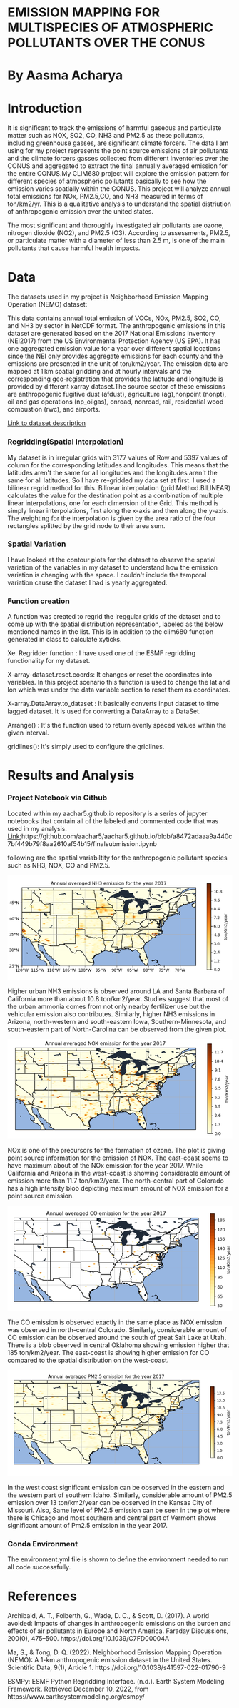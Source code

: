 <h1 id="EMISSION MAPPING FOR MULTISPECIES OF ATMOSPHERIC POLLUTANTS OVER THE CONUS">EMISSION MAPPING FOR MULTISPECIES OF ATMOSPHERIC POLLUTANTS OVER THE CONUS</h1>
<h1 id="by-aashma-acharya">By Aasma Acharya</h1>

<h1 id="introduction">Introduction</h1>

<p>It is significant to track the emissions of harmful gaseous and particulate matter such as NOX, SO2, CO, NH3 and PM2.5 as these pollutants, including greenhouse gasses, are significant climate forcers. The data I am using for my project represents the point source emissions of air pollutants and the climate forcers gasses collected from different inventories over the CONUS and aggregated to extract the final annually averaged emission for the entire CONUS.My CLIM680 project will explore the emission pattern for different species of atmospheric pollutants basically to see how the emission varies spatially within the CONUS. This project will analyze annual total emissions for  NOx, PM2.5,CO, and NH3 measured in terms of ton/km2/yr. This is a qualitative analysis to understand the spatial distriution of anthropogenic emission over the united states.</p>

<p>The most significant and thoroughly investigated air pollutants are ozone, nitrogen dioxide (NO2), and PM2.5 (O3). According to assessments, PM2.5, or particulate matter with a diameter of less than 2.5 m, is one of the main pollutants that cause harmful health impacts.</p>

<h1 id="data">Data</h1>
<p>The datasets used in my project is Neighborhood Emission Mapping Operation (NEMO) dataset:</p>

<p>This data contains annual total emission of VOCs, NOx, PM2.5, SO2, CO, and NH3 by sector in NetCDF format. The anthropogenic emissions in this dataset are generated based on the 2017 National Emissions Inventory (NEI2017) from the US Environmental Protection Agency (US EPA). It has one aggregated emission value for a year over different spatial locations since the NEI only provides aggregate emissions for each county  and the emissions are presented in the unit of ton/km2/year. The emission data are mapped at 1 km spatial gridding and at hourly intervals and the corresponding geo-registration that provides the latitude and longitude is provided by different xarray dataset.The source sector of these emissions are anthropogenic fugitive dust (afdust), agriculture (ag),nonpoint (nonpt), oil and gas operations (np_oilgas), onroad, nonroad, rail, residential wood combustion (rwc), and airports. 
</p>

<p><a href="http://air.csiss.gmu.edu/aq/US01emis/">Link to dataset description</a></p>
<h3 id="regriding(spatial interpolation)"> Regridding(Spatial Interpolation)</h1>
<p>My dataset is in irregular grids with 3177 values of Row and 5397 values of column for the corresponding latitudes and longitudes. This means that the latitudes aren't the same for all longitudes and the longitudes aren't the same for all latitudes. So I have re-gridded my data set at first. I used a bilinear regrid method for this. Bilinear interpolation (grid Method.BILINEAR) calculates the value for the destination point as a combination of multiple linear interpolations, one for each dimension of the Grid. This method is simply linear interpolations, first along the x-axis and then along the y-axis. The weighting for the interpolation is given by the area ratio of the four rectangles splitted by the grid node to their area sum.</p>

<h3 id="spatial variation">Spatial Variation</h3>

<p>I have looked at the contour plots for the dataset to observe the spatial variation of the variables in my dataset to understand how the emission variation is changing with the space. I couldn't include the temporal variation cause the dataset I had is yearly aggregated.</p>

<h3 id="function-creation">Function creation</h3>
 <p>A function was created to regrid the ireggular grids of the dataset and to come up with the spatial distribution representation, labeled as the below mentioned names in the list. This is in addition to the clim680 function generated in class to calculate xyticks.</p>
                         
<p>Xe. Regridder function : I have used one of the ESMF regridding functionality for my dataset.</p>
<p> X-array-dataset.reset.coords: It changes or reset the coordinates into variables. In this project scenario this function is used to change the lat and lon which was under the data variable section to reset them as coordinates.</p>
<p> X-array.DataArray.to_dataset : It basically converts input dataset to time lagged dataset. It is used for converting a DataArray to a DataSet.</p>
<p>Arrange() :  It's the function used to return evenly spaced values within the given interval.</p>
<p>gridlines(): It's simply  used to configure the gridlines.</p>

<h1 id="results and analysis">Results and Analysis </h1>
<h3 id="project-notebook-via-github">Project Notebook via Github</h3>
<p>Located within my aachar5.github.io repository is a series of jupyter notebooks that contain all of the labeled and commented code that was used in my analysis. 
<a href="[finalsubmission.ipynb](https://github.com/aachar5/aachar5.github.io/blob/a8472adaaa9a440c7bf449b79f8aa2610af54b15/finalsubmission.ipynb)">Link:</a>https://github.com/aachar5/aachar5.github.io/blob/a8472adaaa9a440c7bf449b79f8aa2610af54b15/finalsubmission.ipynb</p>

<p> following are the spatial variabiltity for the anthropogenic pollutant species such as NH3, NOX, CO and PM2.5.<p>
 <p><img src="NH3.png" alt="Annual averaged emission of NH3 for the year 2017" /></p>
 <p>Higher urban NH3 emissions is observed around LA and Santa Barbara of California more than about 10.8 ton/km2/year. Studies suggest that most of the urban ammonia comes from not only nearby fertilizer use but the vehicular emission also contributes.  Similarly, higher NH3 emissions in Arizona, north-western and south-eastern Iowa, Southern-Minnesota, and south-eastern part of North-Carolina can be observed from the given plot.<P>
<p><img src="NOX.png" alt="Annual averaged emission of NOX for the year 2017" /></p>
 <p>NOx is one of the precursors for the formation of ozone. The plot is giving point source information for the emission of NOX.  The east-coast seems to have maximum about of the NOx emission for the year 2017. While California and Arizona in the west-coast is showing considerable amount of emission more than 11.7 ton/km2/year. The north-central part of Colorado has a high intensity blob depicting maximum amount of NOX emission for a point source emission.<p>
<p><img src="CO.png" alt="Annual averaged emission of CO for the year 2017" /></p>
 <p>The CO emission is observed exactly in the same place as NOX emission was observed in north-central Colorado. Similarly, considerable amount of CO emission can be observed around the south of great Salt Lake at Utah. There is a blob observed in central Oklahoma showing emission higher that 185 ton/km2/year. The east-coast is showing higher emission for CO compared to the spatial distribution on the west-coast.<p>
 <p><img src="PM25.png" alt="Annual averaged emission of PM2.5 for the year 2017" /></p>
 <p>In the west coast significant emission can be observed in the eastern and the western part of southern Idaho.  Similarly, considerable amount of PM2.5 emission over 13 ton/km2/year can be observed in the Kansas City of Missouri. Also, Same level of PM2.5 emission can be seen in the plot where there is Chicago and most southern and central part of Vermont shows significant amount of Pm2.5 emission in the year 2017.<P>

<h3 id="conda-environment">Conda Environment</h3>
<p>The environment.yml file is shown to define the environment needed to run all code successfully.</p>

<h1 id="references">References</h1>
<p>Archibald, A. T., Folberth, G., Wade, D. C., & Scott, D. (2017). A world avoided: Impacts of changes in anthropogenic emissions on the burden and effects of air pollutants in Europe and North America. Faraday Discussions, 200(0), 475–500. https://doi.org/10.1039/C7FD00004A</p>

<p>Ma, S., & Tong, D. Q. (2022). Neighborhood Emission Mapping Operation (NEMO): A 1-km anthropogenic emission dataset in the United States. Scientific Data, 9(1), Article 1. https://doi.org/10.1038/s41597-022-01790-9</p>

<p>ESMPy: ESMF Python Regridding Interface. (n.d.). Earth System Modeling Framework. Retrieved December 10, 2022, from https://www.earthsystemmodeling.org/esmpy/</p>






